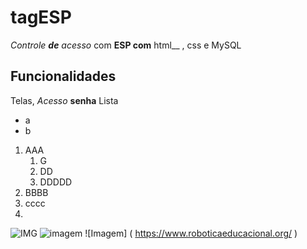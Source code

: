 # tagESP
*Controle **de** acesso* com **ESP com** html__ , css e MySQL
## Funcionalidades
Telas, *Acesso* **senha**
Lista
* a
* b
1. AAA
   1. G
   2. DD
   3. DDDDD
3. BBBB
4. cccc
5. 

![IMG]( https://www.roboticaeducacional.org/ )
![imagem]( https://www.roboticaeducacional.org/ )
![Imagem] ( https://www.roboticaeducacional.org/ )
